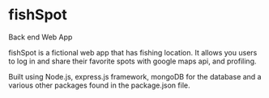 # fishSpot
Back end Web App

fishSpot is a fictional web app that has fishing location. It allows you users to log in and share their favorite spots with google maps api, and profiling.

Built using Node.js, express.js framework, mongoDB for the database and a various other packages found in the package.json file.
